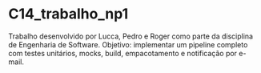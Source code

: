 # C14_trabalho_np1
Trabalho desenvolvido por Lucca, Pedro e Roger como parte da disciplina de Engenharia de Software. Objetivo: implementar um pipeline completo com testes unitários, mocks, build, empacotamento e notificação por e-mail.
